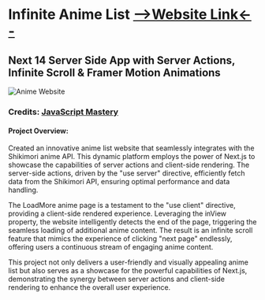 # Infinite Anime List [-->Website Link<--](https://infinite-anime-list.vercel.app/)
## Next 14 Server Side App with Server Actions, Infinite Scroll & Framer Motion Animations

![Anime Website](https://i.ibb.co/MG1nbqt/YT-Thumbnails-2.png)

### Credits: [JavaScript Mastery](https://www.jsmastery.pro/)

#### Project Overview:

Created an innovative anime list website that seamlessly integrates with the Shikimori anime API. This dynamic platform employs the power of Next.js to showcase the capabilities of server actions and client-side rendering. The server-side actions, driven by the "use server" directive, efficiently fetch data from the Shikimori API, ensuring optimal performance and data handling.

The LoadMore anime page is a testament to the "use client" directive, providing a client-side rendered experience. Leveraging the inView property, the website intelligently detects the end of the page, triggering the seamless loading of additional anime content. The result is an infinite scroll feature that mimics the experience of clicking "next page" endlessly, offering users a continuous stream of engaging anime content.

This project not only delivers a user-friendly and visually appealing anime list but also serves as a showcase for the powerful capabilities of Next.js, demonstrating the synergy between server actions and client-side rendering to enhance the overall user experience.
